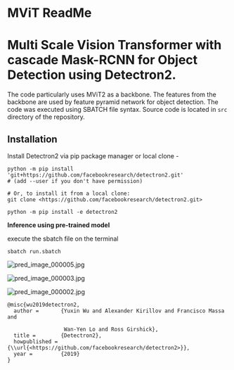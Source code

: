 # MViT ReadMe

# Multi Scale Vision Transformer with cascade Mask-RCNN for Object Detection using Detectron2.

The code particularly uses MViT2 as a backbone. The features from the backbone are used by feature pyramid network for object detection. The code was executed using SBATCH file syntax. Source code is located in `src` directory of the repository.

## Installation

Install Detectron2 via pip package manager or local clone -

```
python -m pip install 'git+https://github.com/facebookresearch/detectron2.git'
# (add --user if you don't have permission)

# Or, to install it from a local clone:
git clone <https://github.com/facebookresearch/detectron2.git>

python -m pip install -e detectron2
```

**Inference using pre-trained model**

execute the sbatch file on the terminal

```
sbatch run.sbatch
```

![pred_image_000005.jpg](/detectron2/MD/pred_image_000005.jpg)

![pred_image_000003.jpg](/detectron2/MD/pred_image_000003.jpg)

![pred_image_000002.jpg](/detectron2/MD/pred_image_000002.jpg)

```
@misc{wu2019detectron2,
  author =       {Yuxin Wu and Alexander Kirillov and Francisco Massa and

                  Wan-Yen Lo and Ross Girshick},
  title =        {Detectron2},
  howpublished = {\\url{<https://github.com/facebookresearch/detectron2>}},
  year =         {2019}
}

```
